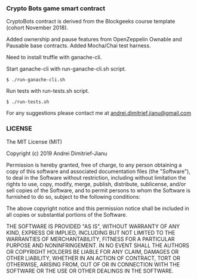 ### Crypto Bots game smart contract

CryptoBots contract is derived from the Blockgeeks course template (cohort November 2018).

Added ownership and pause features from OpenZeppelin Ownable and Pausable base contracts.
Added Mocha/Chai test harness.

Need to install truffle with ganache-cli.

Start ganache-cli with run-ganache-cli.sh script.
```
$ ./run-ganache-cli.sh
```

Run tests with run-tests.sh script.
```
$ ./run-tests.sh
```

For any suggestions please contact me at andrei.dimitrief.jianu@gmail.com

### LICENSE

The MIT License (MIT)

Copyright (c) 2019 Andrei Dimitrief-Jianu

Permission is hereby granted, free of charge, to any person obtaining a copy
of this software and associated documentation files (the "Software"), to deal
in the Software without restriction, including without limitation the rights
to use, copy, modify, merge, publish, distribute, sublicense, and/or sell
copies of the Software, and to permit persons to whom the Software is
furnished to do so, subject to the following conditions:

The above copyright notice and this permission notice shall be included in all
copies or substantial portions of the Software.

THE SOFTWARE IS PROVIDED "AS IS", WITHOUT WARRANTY OF ANY KIND, EXPRESS OR
IMPLIED, INCLUDING BUT NOT LIMITED TO THE WARRANTIES OF MERCHANTABILITY,
FITNESS FOR A PARTICULAR PURPOSE AND NONINFRINGEMENT. IN NO EVENT SHALL THE
AUTHORS OR COPYRIGHT HOLDERS BE LIABLE FOR ANY CLAIM, DAMAGES OR OTHER
LIABILITY, WHETHER IN AN ACTION OF CONTRACT, TORT OR OTHERWISE, ARISING FROM,
OUT OF OR IN CONNECTION WITH THE SOFTWARE OR THE USE OR OTHER DEALINGS IN THE
SOFTWARE.
